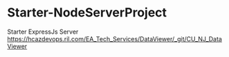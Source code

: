 # Starter-NodeServerProject
Starter ExpressJs  Server
https://hcazdevops.ril.com/EA_Tech_Services/DataViewer/_git/CU_NJ_DataViewer
